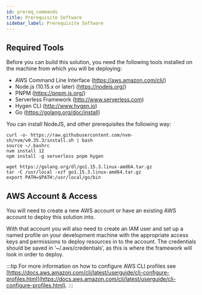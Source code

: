 ```yaml
---
id: prereq_commands
title: Prerequisite Software
sidebar_label: Prerequisite Software
---
```

## Required Tools
Before you can build this solution, you need the following tools installed on the machine from which you will be deploying:

* AWS Command Line Interface (<https://aws.amazon.com/cli/>)
* Node.js (10.15.x or later) (<https://nodejs.org/>)
* PNPM (<https://pnpm.js.org/>)
* Serverless Framework (<http://www.serverless.com>)
* Hygen CLI (<http://www.hygen.io>)
* Go (<https://golang.org/doc/install>)

You can install NodeJS, and other prerequisites the following way:

``` {.sh}
curl -o- https://raw.githubusercontent.com/nvm-sh/nvm/v0.35.3/install.sh | bash
source ~/.bashrc
nvm install 12
npm install -g serverless pnpm hygen

wget https://golang.org/dl/go1.15.3.linux-amd64.tar.gz
tar -C /usr/local -xzf go1.15.3.linux-amd64.tar.gz
export PATH=$PATH:/usr/local/go/bin 
```

## AWS Account & Access
You will need to create a new AWS account or have an existing AWS account to deploy this solution into.

With that account you will also need to create an IAM user and set up a named profile on your development machine with the appropriate access keys and permissions to deploy resources in to the account. The credentials should be saved in ‘~/.aws/credentials’, as this is where the framework will look in order to deploy. 

:::tip
For more information on how to configure AWS CLI profiles see [https://docs.aws.amazon.com/cli/latest/userguide/cli-configure-profiles.html](https://docs.aws.amazon.com/cli/latest/userguide/cli-configure-profiles.html).
:::

